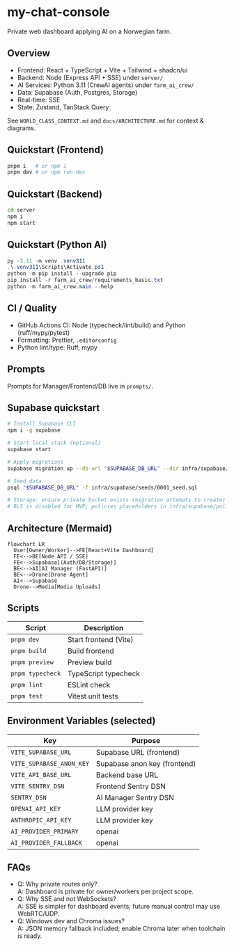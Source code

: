 # my-chat-console

Private web dashboard applying AI on a Norwegian farm.

## Overview
- Frontend: React + TypeScript + Vite + Tailwind + shadcn/ui
- Backend: Node (Express API + SSE) under `server/`
- AI Services: Python 3.11 (CrewAI agents) under `farm_ai_crew/`
- Data: Supabase (Auth, Postgres, Storage)
- Real-time: SSE
- State: Zustand, TanStack Query

See `WORLD_CLASS_CONTEXT.md` and `docs/ARCHITECTURE.md` for context & diagrams.

## Quickstart (Frontend)
```sh
pnpm i   # or npm i
pnpm dev # or npm run dev
```

## Quickstart (Backend)
```sh
cd server
npm i
npm start
```

## Quickstart (Python AI)
```powershell
py -3.11 -m venv .venv311
.\.venv311\Scripts\Activate.ps1
python -m pip install --upgrade pip
pip install -r farm_ai_crew/requirements_basic.txt
python -m farm_ai_crew.main --help
```

## CI / Quality
- GitHub Actions CI: Node (typecheck/lint/build) and Python (ruff/mypy/pytest)
- Formatting: Prettier, `.editorconfig`
- Python lint/type: Ruff, mypy

## Prompts
Prompts for Manager/Frontend/DB live in `prompts/`.

## Supabase quickstart
```sh
# Install Supabase CLI
npm i -g supabase

# Start local stack (optional)
supabase start

# Apply migrations
supabase migration up --db-url "$SUPABASE_DB_URL" --dir infra/supabase/migrations

# Seed data
psql "$SUPABASE_DB_URL" -f infra/supabase/seeds/0001_seed.sql

# Storage: ensure private bucket exists (migration attempts to create)
# RLS is disabled for MVP; policies placeholders in infra/supabase/policies
```

## Architecture (Mermaid)
```mermaid
flowchart LR
  User[Owner/Worker]-->FE[React+Vite Dashboard]
  FE<-->BE[Node API / SSE]
  FE<-->Supabase[(Auth/DB/Storage)]
  BE<-->AI[AI Manager (FastAPI)]
  BE<-->Drone[Drone Agent]
  AI<-->Supabase
  Drone-->Media[Media Uploads]
```

## Scripts
| Script | Description |
|---|---|
| `pnpm dev` | Start frontend (Vite) |
| `pnpm build` | Build frontend |
| `pnpm preview` | Preview build |
| `pnpm typecheck` | TypeScript typecheck |
| `pnpm lint` | ESLint check |
| `pnpm test` | Vitest unit tests |

## Environment Variables (selected)
| Key | Purpose |
|---|---|
| `VITE_SUPABASE_URL` | Supabase URL (frontend) |
| `VITE_SUPABASE_ANON_KEY` | Supabase anon key (frontend) |
| `VITE_API_BASE_URL` | Backend base URL |
| `VITE_SENTRY_DSN` | Frontend Sentry DSN |
| `SENTRY_DSN` | AI Manager Sentry DSN |
| `OPENAI_API_KEY` | LLM provider key |
| `ANTHROPIC_API_KEY` | LLM provider key |
| `AI_PROVIDER_PRIMARY` | openai|anthropic |
| `AI_PROVIDER_FALLBACK` | openai|anthropic |

## FAQs
- Q: Why private routes only?  
  A: Dashboard is private for owner/workers per project scope.
- Q: Why SSE and not WebSockets?  
  A: SSE is simpler for dashboard events; future manual control may use WebRTC/UDP.
- Q: Windows dev and Chroma issues?  
  A: JSON memory fallback included; enable Chroma later when toolchain is ready.